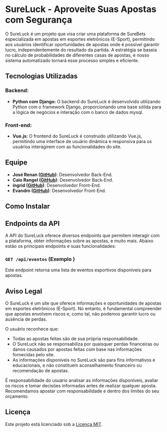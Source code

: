 # SureLuck - Aproveite Suas Apostas com Segurança

O SureLuck é um projeto que visa criar uma plataforma de SureBets especializada em apostas em esportes eletrônicos (E-Sport), permitindo aos usuários identificar oportunidades de apostas onde é possível garantir lucro, independentemente do resultado da partida. A estratégia se baseia no cálculo de probabilidades de diferentes casas de apostas, e nosso sistema automatizado tornará esse processo simples e eficiente.

## Tecnologias Utilizadas

### Backend:
- **Python com Django:** O backend do SureLuck é desenvolvido utilizando Python com o framework Django, proporcionando uma base sólida para a lógica de negócios e interação com o banco de dados mysql.

### Front-end:
- **Vue.js:** O frontend do SureLuck é construído utilizando Vue.js, permitindo uma interface de usuário dinâmica e responsiva para os usuários interagirem com as funcionalidades do site.

## Equipe

- **José Renan ([GitHub](https://github.com/thisisrenan))**: Desenvolvedor Back-End.
- **Caio Rangel ([GitHub](https://github.com/caio741))**: Desenvolvedor Back-End.
- **ingrid ([GitHub](https://github.com/ingridrsm))**: Desenvolvedor Front-End.
- **Evandro ([GitHub](https://github.com/Evandrogv123))**: Desenvolvedor Front-End.

## Como Instalar


## Endpoints da API

A API do SureLuck oferece diversos endpoints que permitem interagir com a plataforma, obter informações sobre as apostas, e muito mais. Abaixo estão os principais endpoints e suas funcionalidades:

### `GET /api/eventos` (Exemplo )

Este endpoint retorna uma lista de eventos esportivos disponíveis para apostas.


## Aviso Legal

O SureLuck é um site que oferece informações e oportunidades de apostas em esportes eletrônicos (E-Sport). No entanto, é fundamental compreender que apostas envolvem riscos e, como tal, não podemos garantir lucro ou ausência de perdas.

O usuário reconhece que:

- Todas as apostas feitas são de sua própria responsabilidade.
- O SureLuck não se responsabiliza por quaisquer perdas financeiras ou danos causados por apostas feitas com base nas informações fornecidas pelo site.
- As informações disponíveis no SureLuck são para fins informativos e educacionais, e não constituem aconselhamento financeiro ou recomendação de apostas.

É responsabilidade do usuário analisar as informações disponíveis, avaliar os riscos e tomar decisões informadas antes de realizar qualquer aposta. Recomendamos apostar com responsabilidade e dentro dos limites do seu orçamento.


## Licença

Este projeto está licenciado sob a [Licença MIT](LICENSE).
